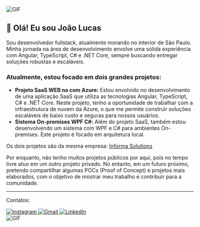 <img src="https://nextshark.com/wp-content/uploads/2018/01/007.gif" alt="GIF">
   
   <h2>👋 Olá! Eu sou João Lucas</h2>
    <p>Sou desenvolvedor fullstack, atualmente morando no interior de São Paulo. Minha jornada na área de desenvolvimento envolve uma sólida experiência com Angular, TypeScript, C# e .NET Core, sempre buscando entregar soluções robustas e escaláveis.</p>
    <h3>Atualmente, estou focado em dois grandes projetos:</h3>
    <ul>
        <li>
            <strong>Projeto SaaS WEB na com Azure:</strong> Estou envolvido no desenvolvimento de uma aplicação SaaS que utiliza as tecnologias Angular, TypeScript, C# e .NET Core. Neste projeto, tenho a oportunidade de trabalhar com a infraestrutura de nuvem da Azure, o que me permite construir soluções escaláveis de baixo custo e seguras para nossos usuários.
        </li>
        <li>
            <strong>Sistema On-premises WPF C#:</strong> Além do projeto SaaS, também estou desenvolvendo um sistema com WPF e C# para ambientes On-premises. Este projeto é focado em arquitetura local.
        </li>
    </ul>
    <P>Os dois projetos são da mesma empresa: <a href="https://informa.solutions/" target="_blank">Informa Solutions</a> </p> 
    <p>Por enquanto, não tenho muitos projetos públicos por aqui, pois no tempo livre atuo em um outro projeto privado. No entanto, em um futuro próximo, pretendo compartilhar algumas POCs (Proof of Concept) e projetos mais elaborados, com o objetivo de mostrar meu trabalho e contribuir para a comunidade.</p>
    <hr>
<p>Contatos:</p>
    <div>
        <a href="https://www.instagram.com/joaomoreira.exe" target="_blank">
            <img src="https://img.shields.io/badge/-Instagram-%23E4405F?style=for-the-badge&logo=instagram&logoColor=white" alt="Instagram">
        </a>
        <a href="mailto:joaol.ifsp@gmail.com">
            <img src="https://img.shields.io/badge/-Gmail-%23333?style=for-the-badge&logo=gmail&logoColor=white" alt="Gmail">
        </a>
        <a href="https://www.linkedin.com/in/joaolucasom/" target="_blank">
            <img src="https://img.shields.io/badge/-LinkedIn-%230077B5?style=for-the-badge&logo=linkedin&logoColor=white" alt="LinkedIn">
        </a>
    </div>
    <img src="https://i.pinimg.com/originals/6a/be/94/6abe94901928b887d3227ef605969a09.gif" alt="GIF">
